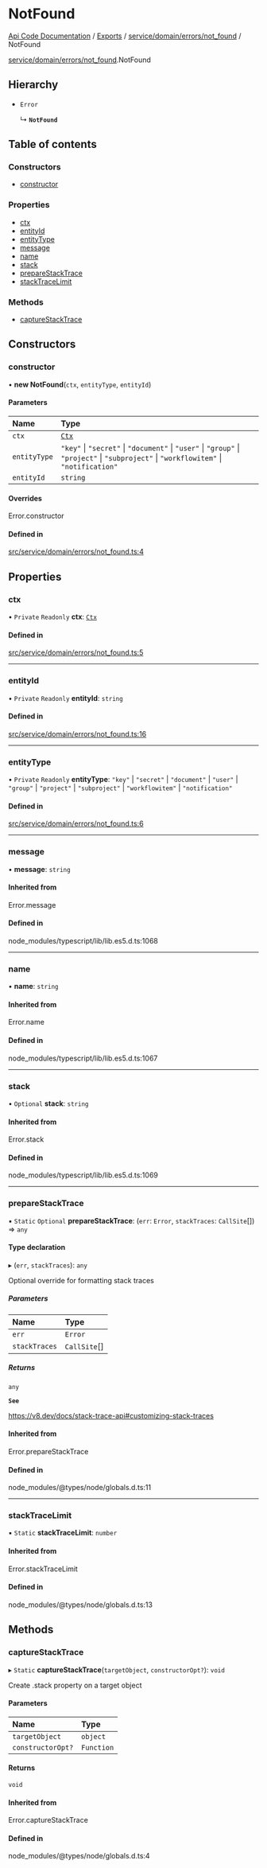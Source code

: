 # NotFound
 
[Api Code Documentation](../README.md) / [Exports](../modules.md) / [service/domain/errors/not\_found](../modules/service_domain_errors_not_found.md) / NotFound

[service/domain/errors/not\_found](../modules/service_domain_errors_not_found.md).NotFound

## Hierarchy

- `Error`

  ↳ **`NotFound`**

## Table of contents

### Constructors

- [constructor](service_domain_errors_not_found.NotFound.md#constructor)

### Properties

- [ctx](service_domain_errors_not_found.NotFound.md#ctx)
- [entityId](service_domain_errors_not_found.NotFound.md#entityid)
- [entityType](service_domain_errors_not_found.NotFound.md#entitytype)
- [message](service_domain_errors_not_found.NotFound.md#message)
- [name](service_domain_errors_not_found.NotFound.md#name)
- [stack](service_domain_errors_not_found.NotFound.md#stack)
- [prepareStackTrace](service_domain_errors_not_found.NotFound.md#preparestacktrace)
- [stackTraceLimit](service_domain_errors_not_found.NotFound.md#stacktracelimit)

### Methods

- [captureStackTrace](service_domain_errors_not_found.NotFound.md#capturestacktrace)

## Constructors

### constructor

• **new NotFound**(`ctx`, `entityType`, `entityId`)

#### Parameters

| Name | Type |
| :------ | :------ |
| `ctx` | [`Ctx`](../interfaces/lib_ctx.Ctx.md) |
| `entityType` | ``"key"`` \| ``"secret"`` \| ``"document"`` \| ``"user"`` \| ``"group"`` \| ``"project"`` \| ``"subproject"`` \| ``"workflowitem"`` \| ``"notification"`` |
| `entityId` | `string` |

#### Overrides

Error.constructor

#### Defined in

[src/service/domain/errors/not_found.ts:4](https://github.com/openkfw/TruBudget/blob/d2b440c/api/src/service/domain/errors/not_found.ts#L4)

## Properties

### ctx

• `Private` `Readonly` **ctx**: [`Ctx`](../interfaces/lib_ctx.Ctx.md)

#### Defined in

[src/service/domain/errors/not_found.ts:5](https://github.com/openkfw/TruBudget/blob/d2b440c/api/src/service/domain/errors/not_found.ts#L5)

___

### entityId

• `Private` `Readonly` **entityId**: `string`

#### Defined in

[src/service/domain/errors/not_found.ts:16](https://github.com/openkfw/TruBudget/blob/d2b440c/api/src/service/domain/errors/not_found.ts#L16)

___

### entityType

• `Private` `Readonly` **entityType**: ``"key"`` \| ``"secret"`` \| ``"document"`` \| ``"user"`` \| ``"group"`` \| ``"project"`` \| ``"subproject"`` \| ``"workflowitem"`` \| ``"notification"``

#### Defined in

[src/service/domain/errors/not_found.ts:6](https://github.com/openkfw/TruBudget/blob/d2b440c/api/src/service/domain/errors/not_found.ts#L6)

___

### message

• **message**: `string`

#### Inherited from

Error.message

#### Defined in

node_modules/typescript/lib/lib.es5.d.ts:1068

___

### name

• **name**: `string`

#### Inherited from

Error.name

#### Defined in

node_modules/typescript/lib/lib.es5.d.ts:1067

___

### stack

• `Optional` **stack**: `string`

#### Inherited from

Error.stack

#### Defined in

node_modules/typescript/lib/lib.es5.d.ts:1069

___

### prepareStackTrace

▪ `Static` `Optional` **prepareStackTrace**: (`err`: `Error`, `stackTraces`: `CallSite`[]) => `any`

#### Type declaration

▸ (`err`, `stackTraces`): `any`

Optional override for formatting stack traces

##### Parameters

| Name | Type |
| :------ | :------ |
| `err` | `Error` |
| `stackTraces` | `CallSite`[] |

##### Returns

`any`

**`See`**

https://v8.dev/docs/stack-trace-api#customizing-stack-traces

#### Inherited from

Error.prepareStackTrace

#### Defined in

node_modules/@types/node/globals.d.ts:11

___

### stackTraceLimit

▪ `Static` **stackTraceLimit**: `number`

#### Inherited from

Error.stackTraceLimit

#### Defined in

node_modules/@types/node/globals.d.ts:13

## Methods

### captureStackTrace

▸ `Static` **captureStackTrace**(`targetObject`, `constructorOpt?`): `void`

Create .stack property on a target object

#### Parameters

| Name | Type |
| :------ | :------ |
| `targetObject` | `object` |
| `constructorOpt?` | `Function` |

#### Returns

`void`

#### Inherited from

Error.captureStackTrace

#### Defined in

node_modules/@types/node/globals.d.ts:4
